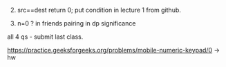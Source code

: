 
2. src==dest return 0; put condition in lecture 1 from github.

3. n=0 ? in friends pairing in dp significance

all 4 qs - submit 
last class. 

https://practice.geeksforgeeks.org/problems/mobile-numeric-keypad/0  -> hw 